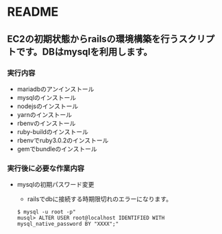 # README

## EC2の初期状態からrailsの環境構築を行うスクリプトです。DBはmysqlを利用します。

### 実行内容
- mariadbのアンインストール
- mysqlのインストール
- nodejsのインストール
- yarnのインストール
- rbenvのインストール
- ruby-buildのインストール
- rbenvでruby3.0.2のインストール
- gemでbundleのインストール

### 実行後に必要な作業内容
- mysqlの初期パスワード変更
    - railsでdbに接続する時期限切れのエラーになります。

    ```
    $ mysql -u root -p"
    musql> ALTER USER root@localhost IDENTIFIED WITH mysql_native_password BY "XXXX";"
    ```